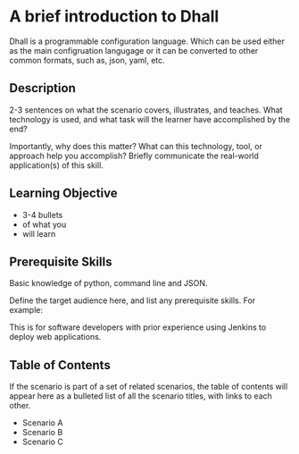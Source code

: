 # A brief introduction to Dhall

Dhall is a programmable configuration language. Which can be used either as the main configruation langugage or it can be converted to other common formats, such as, json, yaml, etc.

## Description

2-3 sentences on what the scenario covers, illustrates, and teaches. What technology is used, and what task will the learner have accomplished by the end?

Importantly, why does this matter? What can this technology, tool, or approach help you accomplish? Briefly communicate the real-world application(s) of this skill.

## Learning Objective

- 3-4 bullets
- of what you
- will learn

## Prerequisite Skills

Basic knowledge of python, command line and JSON.

Define the target audience here, and list any prerequisite skills. For example:

This is for software developers with prior experience using Jenkins to deploy web applications.

## Table of Contents

If the scenario is part of a set of related scenarios, the table of contents will appear here as a bulleted list of all the scenario titles, with links to each other.

- Scenario A
- Scenario B
- Scenario C


